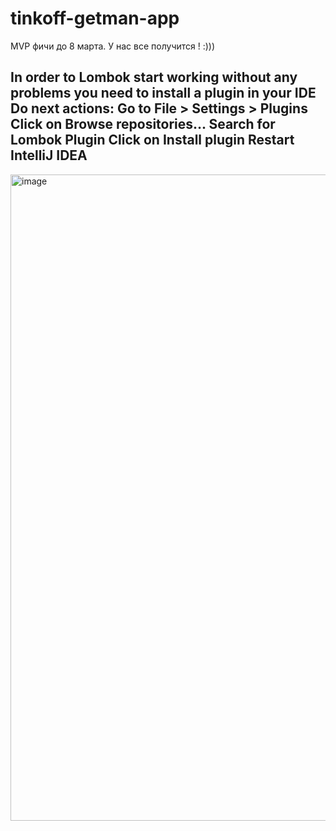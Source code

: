 # tinkoff-getman-app
MVP фичи до 8 марта.
У нас все получится ! :)))

In order to Lombok start working without any problems you need to install a plugin in your IDE
Do next actions:
  Go to File > Settings > Plugins
  Click on Browse repositories...
  Search for Lombok Plugin
  Click on Install plugin
  Restart IntelliJ IDEA
  ------------------------------------------------------------------------------------------
<img width="1034" alt="image" src="https://user-images.githubusercontent.com/79803012/219955618-0b13f5a6-25b7-497b-8fd8-71bfc0e7c965.png">
